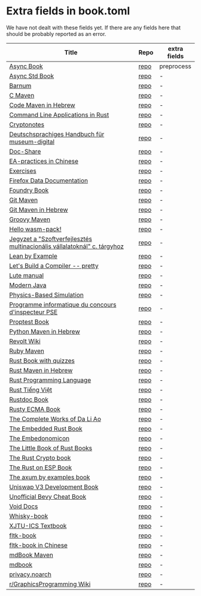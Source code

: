 # Extra fields in book.toml

We have not dealt with these fields yet. If there are any fields here that should be probably reported as an error.

| Title | Repo | extra fields | 
|-------|------|-------------| 
| [Async Book](https://rust-lang.github.io/async-book/index.html) | [repo](https://github.com/rust-lang/async-book) | preprocess  | 
| [Async Std Book](https://book.async.rs/) | [repo](https://github.com/async-rs/async-std) | - | 
| [Barnum](https://stormasm.github.io/barnum/) | [repo](https://github.com/stormasm/barnum) | - | 
| [C Maven](https://c.code-maven.com/) | [repo](https://github.com/szabgab/c.code-maven.com) | - | 
| [Code Maven in Hebrew](https://he.code-maven.com/) | [repo](https://github.com/szabgab/he.code-maven.com) | - | 
| [Command Line Applications in Rust](https://rust-cli.github.io/book/index.html) | [repo](https://github.com/rust-cli/book) | - | 
| [Cryptonotes](https://crypto.erhant.me/) | [repo](https://github.com/erhant/crypto-notes) | - | 
| [Deutschsprachiges Handbuch für museum-digital](https://de.handbook.museum-digital.info/) | [repo](https://github.com/museum-digital/handbook-de) | - | 
| [Doc-Share](https://mr-addict.github.io/Doc-Share/) | [repo](https://github.com/mr-addict/doc-share) | - | 
| [EA-practices in Chinese]() | [repo](https://github.com/tonydeng/ea-practices) | - | 
| [Exercises](https://exercises.code-maven.com/) | [repo](https://github.com/szabgab/exercises.code-maven.com) | - | 
| [Firefox Data Documentation]() | [repo](https://github.com/mozilla/data-docs) | - | 
| [Foundry Book](https://book.getfoundry.sh/) | [repo](https://github.com/foundry-rs/book) | - | 
| [Git Maven](https://git.code-maven.com/) | [repo](https://github.com/szabgab/git.code-maven.com) | - | 
| [Git Maven in Hebrew](https://git-he.code-maven.com/) | [repo](https://github.com/szabgab/git-he.code-maven.com) | - | 
| [Groovy Maven](https://groovy.code-maven.com/) | [repo](https://github.com/szabgab/groovy.code-maven.com) | - | 
| [Hello wasm-pack!](https://rustwasm.github.io/wasm-pack/book/) | [repo](https://github.com/rustwasm/wasm-pack) | - | 
| [Jegyzet a "Szoftverfejlesztés multinacionális vállalatoknál" c. tárgyhoz](https://szfmv2021-osz.github.io/handout/) | [repo](https://github.com/pintergreg/handout) | - | 
| [Lean by Example](https://lean-ja.github.io/lean-by-example/) | [repo](https://github.com/lean-ja/lean-by-example) | - | 
| [Let's Build a Compiler -- pretty](https://xmonader.github.io/letsbuildacompiler-pretty/) | [repo](https://github.com/xmonader/letsbuildacompiler-pretty) | - | 
| [Lute manual](https://luteorg.github.io/lute-manual/) | [repo](https://github.com/luteorg/lute-manual) | - | 
| [Modern Java](https://together-java.github.io/ModernJava/) | [repo](https://github.com/together-java/modernjava) | - | 
| [Physics-Based Simulation]() | [repo](https://github.com/phys-sim-book/mdbook-src) | - | 
| [Programme informatique du concours d'inspecteur PSE](https://mghrepo.github.io/pse-mdbook/) | [repo](https://github.com/mghrepo/pse-mdbook) | - | 
| [Proptest Book](https://altsysrq.github.io/proptest-book/intro.html) | [repo](https://github.com/proptest-rs/proptest) | - | 
| [Python Maven in Hebrew](https://python-he.code-maven.com/) | [repo](https://github.com/szabgab/python-he.code-maven.com) | - | 
| [Revolt Wiki](https://developers.revolt.chat/) | [repo](https://github.com/revoltchat/wiki) | - | 
| [Ruby Maven](https://ruby.code-maven.com/) | [repo](https://github.com/szabgab/ruby.code-maven.com) | - | 
| [Rust Book with quizzes](https://rust-book.cs.brown.edu/) | [repo](https://github.com/cognitive-engineering-lab/rust-book) | - | 
| [Rust Maven in Hebrew](https://rust-he.code-maven.com/) | [repo](https://github.com/szabgab/rust-he.code-maven.com) | - | 
| [Rust Programming Language](https://doc.rust-lang.org/book/) | [repo](https://github.com/rust-lang/book) | - | 
| [Rust Tiếng Việt](https://rust-tieng-viet.github.io/) | [repo](https://github.com/rust-tieng-viet/rust-tieng-viet.github.io) | - | 
| [Rustdoc Book](https://doc.rust-lang.org/stable/rustdoc/) | [repo](https://github.com/rust-lang/rust) | - | 
| [Rusty ECMA Book](https://rusty-ecma.github.io/rusty-ecma-book/) | [repo](https://github.com/rusty-ecma/rusty-ecma-book) | - | 
| [The Complete Works of Da Li Ao](https://whatot.github.io/leeao/index.html) | [repo](https://github.com/whatot/leeao) | - | 
| [The Embedded Rust Book](https://docs.rust-embedded.org/book/index.html) | [repo](https://github.com/rust-embedded/book) | - | 
| [The Embedonomicon](https://docs.rust-embedded.org/embedonomicon/index.html) | [repo](https://github.com/rust-embedded/embedonomicon) | - | 
| [The Little Book of Rust Books](https://lborb.github.io/book/) | [repo](https://github.com/lborb/book) | - | 
| [The Rust Crypto book](https://rustcrypto.org/) | [repo](https://github.com/rustcrypto/book) | - | 
| [The Rust on ESP Book](https://docs.esp-rs.org/book/) | [repo](https://github.com/esp-rs/book) | - | 
| [The axum by examples book](https://axum.code-maven.com/) | [repo](https://github.com/szabgab/axum) | - | 
| [Uniswap V3 Development Book](https://uniswapv3book.com/) | [repo](https://github.com/jeiwan/uniswapv3-book) | - | 
| [Unofficial Bevy Cheat Book](https://bevy-cheatbook.github.io/) | [repo](https://github.com/bevy-cheatbook/bevy-cheatbook) | - | 
| [Void Docs](https://docs.voidlinux.org/) | [repo](https://github.com/void-linux/void-docs) | - | 
| [Whisky-book](https://docs.getwhisky.app/) | [repo](https://github.com/whisky-app/whisky-book) | - | 
| [XJTU-ICS Textbook](https://xjtu-ics.github.io/textbook/) | [repo](https://github.com/xjtu-ics/textbook) | - | 
| [fltk-book](https://fltk-rs.github.io/fltk-book/) | [repo](https://github.com/fltk-rs/fltk-book) | - | 
| [fltk-book in Chinese](https://fltk.flatig.vip/) | [repo](https://github.com/flatigers/fltk-book-zh) | - | 
| [mdBook Maven](https://mdbook.code-maven.com/) | [repo](https://github.com/szabgab/mdbook.code-maven.com) | - | 
| [mdbook](https://rust-lang.github.io/mdBook/) | [repo](https://github.com/rust-lang/mdbook) | - | 
| [privacy.noarch](https://privacy.n0ar.ch/) | [repo](https://github.com/privacy-noarch/privacy) | - | 
| [r/GraphicsProgramming Wiki](https://cody-duncan.github.io/r-graphicsprogramming-wiki/) | [repo](https://github.com/cody-duncan/r-graphicsprogramming-wiki) | - | 
